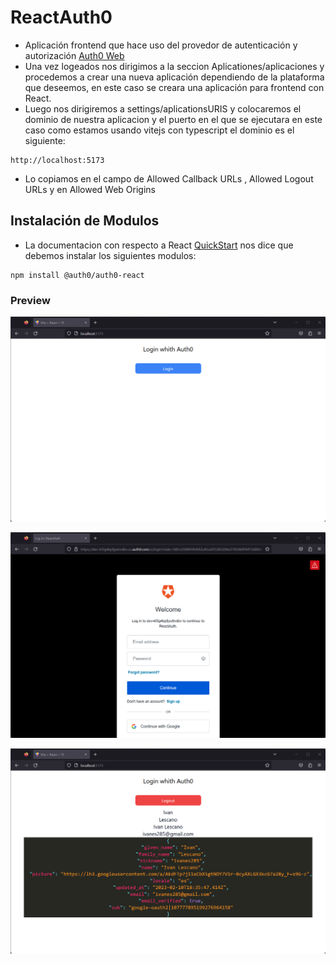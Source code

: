 # ReactAuth0
- Aplicación frontend que hace uso del provedor de autenticación y autorización [Auth0 Web](https://auth0.com/es)
- Una vez logeados nos dirigimos a la seccion Aplicationes/aplicaciones y procedemos a crear una nueva aplicación dependiendo de la plataforma que deseemos, en este caso se creara una aplicación para frontend con React.
- Luego nos dirigiremos a settings/aplicationsURIS y colocaremos el dominio de nuestra aplicacion y el puerto en el que se ejecutara en este caso como estamos usando vitejs con typescript el dominio es el siguiente:
```
http://localhost:5173
```
- Lo copiamos en el campo de Allowed Callback URLs , Allowed Logout URLs y en Allowed Web Origins 
## Instalación de Modulos
- La documentacion con respecto a React [QuickStart](https://manage.auth0.com/dashboard/us/dev-kf3g4bpfjye6vdbv/applications/dvYW40wQSpBYRF8xQKaV72u4NuZk4KQN/quickstart) nos dice que debemos instalar los siguientes modulos:
```
npm install @auth0/auth0-react
```
### Preview


<p align="center">
    <img src="./assets/01.png" />
<p/>


<p align="center">
    <img src="./assets/02.png" />
<p/>

<p align="center">
    <img src="./assets/03.png" />
<p/>
